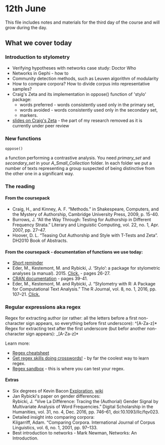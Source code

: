 # 12th June
This file includes notes and materials for the third day of the course and will grow during the day.
## What we cover today
  
### Introduction to stylometry
* Verifying hypotheses with networks case study: Doctor Who
* Networks in Gephi - how to
* Community detection methods, such as Leuven algorithm of modularity
* How to compare corpora? How to divide corpus into representative samples?
* Craig's Zeta and its implementation in oppose() function of 'stylo' package:
  * words preferred - words consistently used only in the primary set,
  * words avoided - words consistently used only in the secondary set,
  * markers.
* [slides on Craig's Zeta](https://github.com/JoannaBy/DHSI2019-Stylometry/blob/master/presentations/Comparing%20(groups%20of)%20texts.pdf) - the part of my research removed as it is currently under peer review

### New functions
```
oppose()  
```
a function performing a contrastive analysis. You need *primary_set* and *secondary_set* in your *A_Small_Collection* folder. In each folder we put a number of texts representing a group suspected of being distinctive from the other one in a significant way. 

### The reading
#### From the coursepack
* Craig, H., and Kinney, A. F. “Methods.” in Shakespeare, Computers, and the Mystery of Authorship, Cambridge University Press, 2009, p. 15-40.
* Burrows, J. “All the Way Through: Testing for Authorship in Different Frequency Strata.” Literary and Linguistic Computing, vol. 22, no. 1, Apr. 2007, pp. 27–47.
* Hoover, D. L. “Teasing Out Authorship and Style with T-Tests and Zeta”. DH2010 Book of Abstracts.

#### From the coursepack - documentation of functions we use today:
* [Short reminder](https://computationalstylistics.github.io/stylo_nutshell/#running-oppose)
* Eder, M., Kestemont, M. and Rybicki, J. ‘Stylo’: a package for stylometric analyses (a manual). 2015. [Click.](https://sites.google.com/site/computationalstylistics/stylo/stylo_howto.pdf?attredirects=1) - pages 26-27.
* [CRAN documentation](https://cran.r-project.org/web/packages/stylo/stylo.pdf) - pages 39-41.
* Eder, M., Kestemont, M. and Rybicki, J. “Stylometry with R: A Package for Computational Text Analysis.” The R Journal, vol. 8, no. 1, 2016, pp. 107–21. [Click.](https://journal.r-project.org/archive/2016/RJ-2016-007/RJ-2016-007.pdf) 

### Regular expressions aka regex
Regex for extracting author (or rather: all the letters before a first non-character sign appears, so everything before first underscore): ^[A-Za-z]*  
Regex for extracting text after the first underscore (but befor another non-character sign appears): \_[A-Za-z]*
  
Learn more:
* [Regex cheatsheet](https://medium.com/factory-mind/regex-tutorial-a-simple-cheatsheet-by-examples-649dc1c3f285)
* [Get regex skills doing crosswords!](https://regexcrossword.com/) - by far the coolest way to learn regex.  
* [Regex sandbox](https://regex101.com/) - this is where you can test your regex.  


#### Extras
* Six degrees of Kevin Bacon [Exploration](http://www.sixdegreesoffrancisbacon.com/?ids=10000473&min_confidence=60&type=network), [wiki](https://en.wikipedia.org/wiki/Six_Degrees_of_Kevin_Bacon)
* Jan Rybicki's paper on gender differences:  
Rybicki, J. “Vive La Différence: Tracing the (Authorial) Gender Signal by Multivariate Analysis of Word Frequencies.” Digital Scholarship in the Humanities, vol. 31, no. 4, Dec. 2016, pp. 746–61, doi:10.1093/llc/fqv023.
* Detailed insight into comparing corpora:  
Kilgarriff, Adam. “Comparing Corpora. International Journal of Corpus Linguistics, vol. 6, no. 1, 2001, pp. 97–133.
* Best introduction to networks - Mark Newman, Networks: An Introduction.



